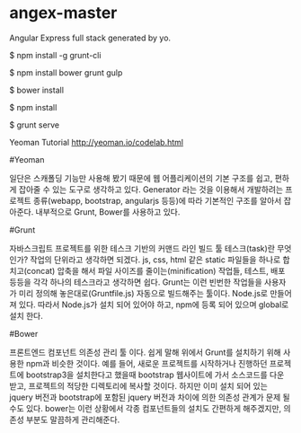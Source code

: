# angex-master
Angular Express full stack generated by yo.

$ npm install -g grunt-cli

$ npm install bower grunt gulp

$ bower install

$ npm install 

$ grunt serve

Yeoman Tutorial
http://yeoman.io/codelab.html

#Yeoman

일단은 스캐폴딩 기능만 사용해 봤기 때문에 웹 어플리케이션의 기본 구조를 쉽고, 편하게 잡아줄 수 있는 도구로 생각하고 있다.
Generator 라는 것을 이용해서 개발하려는 프로젝트 종류(webapp, bootstrap, angularjs 등등)에 따라 기본적인 구조를 알아서 잡아준다.
내부적으로 Grunt, Bower를 사용하고 있다.

#Grunt

자바스크립트 프로젝트를 위한 테스크 기반의 커맨드 라인 빌드 툴
테스크(task)란 무엇인가?
작업의 단위라고 생각하면 되겠다. 
js, css, html 같은 static 파일들을 하나로 합치고(concat) 압축을 해서 파일 사이즈를 줄이는(minification) 작업들, 테스트, 배포 등등을 각각 하나의 테스크라고 생각하면 쉽다. 
Grunt는 이런 빈번한 작업들을 사용자가 미리 정의해 놓은대로(Gruntfile.js) 자동으로 빌드해주는 툴이다.
Node.js로 만들어져 있다. 따라서 Node.js가 설치 되어 있어야 하고, npm에 등록 되어 있으며 global로 설치 한다.

#Bower

프론트엔드 컴포넌트 의존성 관리 툴 이다. 쉽게 말해 위에서 Grunt를 설치하기 위해 사용한 npm과 비슷한 것이다.
예를 들어, 새로운 프로젝트를 시작하거나 진행하던 프로젝트에 bootstrap3을 설치한다고 했을때 bootstrap 웹사이트에 가서 소스코드를 다운 받고, 프로젝트의 적당한 디렉토리에 복사할 것이다.
하지만 이미 설치 되어 있는 jquery 버전과 bootstrap에 포함된 jquery 버전과 차이에 의한 의존성 관계가 문제 될 수도 있다.
bower는 이런 상황에서 각종 컴포넌트들의 설치도 간편하게 해주겠지만, 의존성 부분도 말끔하게 관리해준다.
